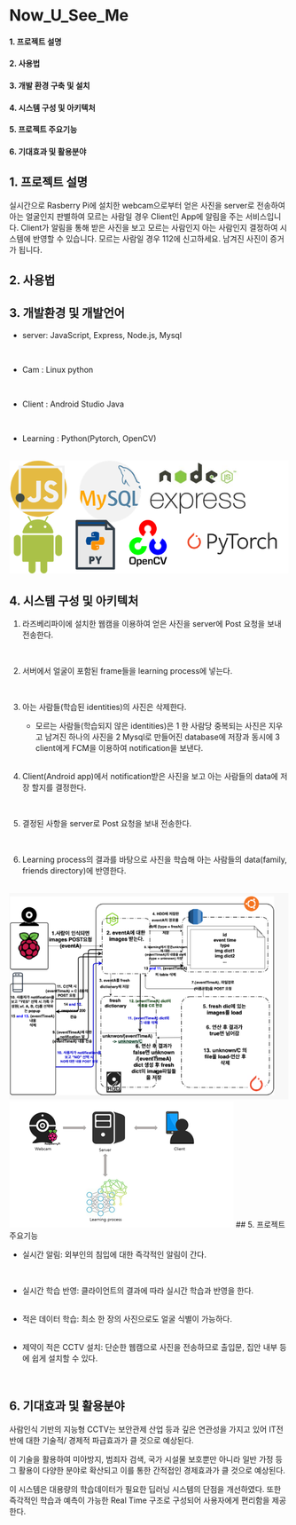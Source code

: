 # Now_U_See_Me

#### 1. 프로젝트 설명  
#### 2. 사용법
#### 3. 개발 환경 구축 및 설치  
#### 4. 시스템 구성 및 아키텍처 
#### 5. 프로젝트 주요기능  
#### 6. 기대효과 및 활용분야  
  
## 1. 프로젝트 설명

실시간으로 Rasberry Pi에 설치한 webcam으로부터 얻은 사진을 server로 전송하여 아는 얼굴인지 판별하여 모르는 사람일 경우 Client인 App에 알림을 주는 서비스입니다. Client가 알림을 통해 받은 사진을 보고 모르는 사람인지 아는 사람인지 결정하여 시스템에 반영할 수 있습니다. 모르는 사람일 경우 112에 신고하세요. 남겨진 사진이 증거가 됩니다.

## 2. 사용법

## 3. 개발환경 및 개발언어

- server: JavaScript, Express, Node.js, Mysql
<br> 
  
- Cam : Linux python  
<br> 
  
- Client : Android Studio Java  
<br> 
  
- Learning : Python(Pytorch, OpenCV)  
<br> 

<img src="/descript_image/language.png">  
  
## 4. 시스템 구성 및 아키텍처

1. 라즈베리파이에 설치한 웹캠을 이용하여 얻은 사진을 server에 Post 요청을 보내 전송한다. 
<br> 

2. 서버에서 얼굴이 포함된 frame들을 learning process에 넣는다.
<br> 

3. 아는 사람들(학습된 identities)의 사진은 삭제한다.
    -  모르는 사람들(학습되지 않은 identities)은 1 한 사람당 중복되는 사진은 지우고 남겨진 하나의 사진을 2 Mysql로 만들어진 database에 저장과 동시에 3 client에게 FCM을 이용하여 notification을 보낸다.
    <br> 
    
4. Client(Android app)에서 notification받은 사진을 보고 아는 사람들의 data에 저장 할지를 결정한다.
<br> 

5. 결정된 사항을 server로 Post 요청을 보내 전송한다.
<br> 

6. Learning process의 결과를 바탕으로 사진을 학습해 아는 사람들의 data(family, friends directory)에 반영한다.
<br> 

<img src="/descript_image/System_Structure.png">  
<img src="/descript_image/SystemFlow.png">  
## 5. 프로젝트 주요기능 

- 실시간 알림: 외부인의 침입에 대한 즉각적인 알림이 간다.  
<br> 
  
- 실시간 학습 반영: 클라이언트의 결과에 따라 실시간 학습과 반영을 한다.  
  <br>
    
- 적은 데이터 학습: 최소 한 장의 사진으로도 얼굴 식별이 가능하다.  
  <br>
  
- 제약이 적은 CCTV 설치: 단순한 웹캠으로 사진을 전송하므로 출입문, 집안 내부 등에 쉽게 설치할 수 있다.  
  
  <br>

## 6. 기대효과 및 활용분야

사람인식 기반의 지능형 CCTV는 보안관제 산업 등과 깊은 연관성을 가지고 있어 IT전반에 대한 기술적/ 경제적 파급효과가 클 것으로 예상된다. 
<br> 

이 기술을 활용하여 미아방지, 범죄자 검색, 국가 시설물 보호뿐만 아니라 일반 가정 등 그 활용이 다양한 분야로 확산되고 이를 통한 간적접인 경제효과가 클 것으로 예상된다.
<br>

 이 시스템은 대용량의 학습데이터가 필요한 딥러닝 시스템의 단점을 개선하였다. 또한 즉각적인 학습과 예측이 가능한 Real Time  구조로 구성되어 사용자에게 편리함을 제공한다.
